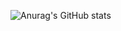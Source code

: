 ![Anurag's GitHub stats](https://github-readme-stats.vercel.app/api?username=backendINFJ&theme=vue_icons=true)
